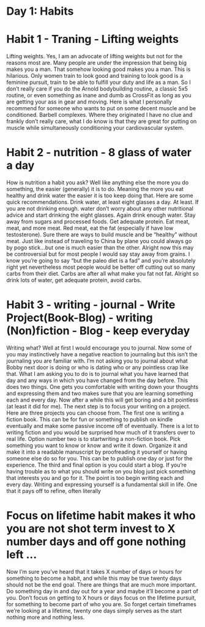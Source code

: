 
# Day 1: Habits 

# Habit 1 - Traning - Lifting weights

Lifting weights. Yes, I am an
advocate of lifting weights but not for the reasons most
are. Many people are under the impression that being big
makes you a man. That somehow looking good makes
you a man. This is hilarious. Only women train to look
good and training to look good is a feminine pursuit, train
to be able to fulfill your duty and life as a man. So I don’t
really care if you do the Arnold bodybuilding routine, a
classic 5x5 routine, or even something as inane and dumb
as CrossFit as long as you are getting your ass in gear and
moving. Here is what I personally recommend for
someone who wants to put on some decent muscle and be
conditioned. Barbell complexes. Where they originated I
have no clue and frankly don’t really care, what I do
know is that they are great for putting on muscle while
simultaneously conditioning your cardiovascular system.

# Habit 2 - nutrition - 8 glass of water a day 

How
is nutrition a habit you ask? Well like anything else the
more you do something, the easier (generally) it is to do.
Meaning the more you eat healthy and drink water the
easier it is too keep doing that. Here are some quick
recommendations. Drink water, at least eight glasses a
day. At least. If you are not drinking enough. water don’t
worry about any other nutritional advice and start
drinking the eight glasses. Again drink enough water.
Stay away from sugars and processed foods. Get adequate
protein. Eat meat, meat, and more meat. Red meat, eat the
fat (especially if have low testosterone). Sure there are
ways to build muscle and be “healthy” without meat. Just
like instead of traveling to China by plane you could
always go by pogo stick…but one is much easier than the
other. Alright now this may be controversial but for most
people I would say stay away from grains. I know you’re
going to say “but the paleo diet is a fad” and you’re
absolutely right yet nevertheless most people would be
better off cutting out so many carbs from their diet. Carbs
are after all what make you fat not fat. Alright so drink
lots of water, get adequate protein, avoid carbs. 

# Habit 3 - writing - journal - Write Project(Book-Blog) - writing (Non)fiction - Blog - keep everyday 


Writing what?
Well at first I would encourage you to journal. Now some
of you may instinctively have a negative reaction to
journaling but this isn’t the journaling you are familiar
with. I’m not asking you to journal about what Bobby
next door is doing or who is dating who or any pointless
crap like that. What I am asking you to do is to journal
what you have learned that day and any ways in which
you have changed from the day before. This does two
things. One gets you comfortable with writing down your
thoughts and expressing them and two makes sure that
you are learning something each and every day. Now after
a while this will get boring and a bit pointless (at least it
did for me). The next step is to focus your writing on a
project. Here are three projects you can choose from. The
first one is writing a fiction book. This can be for fun or
something to publish on kindle eventually and make some
passive income off of eventually. There is a lot to writing
fiction and you would be surprised how much of it
transfers over to real life. Option number two is to startwriting a non-fiction book. Pick something you want to
know or know and write it down. Organize it and make it
into a readable manuscript by proofreading it yourself or
having someone else do so for you. This can be to publish
one day or just for the experience. The third and final
option is you could start a blog. If you’re having trouble
as to what you should write on you blog just pick
something that interests you and go for it. The point is too
begin writing each and every day. Writing and expressing
yourself is a fundamental skill in life. One that it pays off
to refine, often literally
# Focus on lifetime habit makes it who you are not shot term invest to X number days and off gone nothing left ...

Now I’m sure you’ve
heard that it takes X number of days or hours for
something to become a habit, and while this may be true
twenty days should not be the end goal. There are things
that are much more important. Do something day in and
day out for a year and maybe it’ll become a part of you.
Don’t focus on getting to X hours or days focus on the
lifetime pursuit, for something to become part of who you
are. So forget certain timeframes we’re looking at a
lifetime, twenty one days simply serves as the start
nothing more and nothing less.
